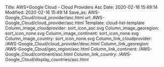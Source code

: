 Title: AWS+Google Cloud - Cloud Providers Asc
Date: 2020-02-16 15:49:14
Modified: 2020-02-16 15:49:14
Save_as: AWS-Google_Cloud/cloud_provider/asc.html
url: AWS-Google_Cloud/cloud_provider/asc.html
Template: cloud-list-template
Column_image_cloudprovider: sort_icon_asc.svg
Column_image_georegion: sort_icon_none.svg
Column_image_continent: sort_icon_none.svg
Column_image_country: sort_icon_none.svg
Column_link_cloudprovider: /AWS-Google_Cloud/cloud_provider/desc.html
Column_link_georegion: /AWS-Google_Cloud/geo_region/asc.html
Column_link_continent: /AWS-Google_Cloud/continent/asc.html
Column_link_country: /AWS-Google_Cloud/display_countries/asc.html